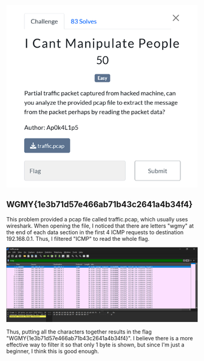![image](https://github.com/QadqadK/ctf-writeups/blob/87f0b6ab113a05843e2d661e1338eabc95a644bd/Competition/Wargames2024/images/manipulate.png)
## WGMY{1e3b71d57e466ab71b43c2641a4b34f4}

This problem provided a pcap file called traffic.pcap, which usually uses wireshark. When opening the file, I noticed that there are letters "wgmy" at the end of each data section in the first 4 ICMP requests to destination 192.168.0.1. Thus, I filtered "ICMP" to read the whole flag. 

![image](https://github.com/QadqadK/ctf-writeups/blob/87f0b6ab113a05843e2d661e1338eabc95a644bd/Competition/Wargames2024/images/manipulate2.png)

Thus, putting all the characters together results in the flag "WGMY{1e3b71d57e466ab71b43c2641a4b34f4}". I believe there is a more effective way to filter it so that only 1 byte is shown, but since I'm just a beginner, I think this is good enough.
